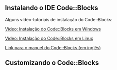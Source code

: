 ## Instalando o IDE Code::Blocks

Alguns vídeo-tutoriais de instalação do Code::Blocks:

[Vídeo: Instalação do Code::Blocks em Windows](https://youtu.be/2P_D1kn7_Q0)

[Vídeo: Instalação do Code::Blocks em Linux](https://youtu.be/z8nshkHY2Cs?t=519)

[Link para o manuel do Code::Blocks (em inglês)](https://www.codeblocks.org/docs/manual_codeblocks_en.pdf)

## Customizando o Code::Blocks